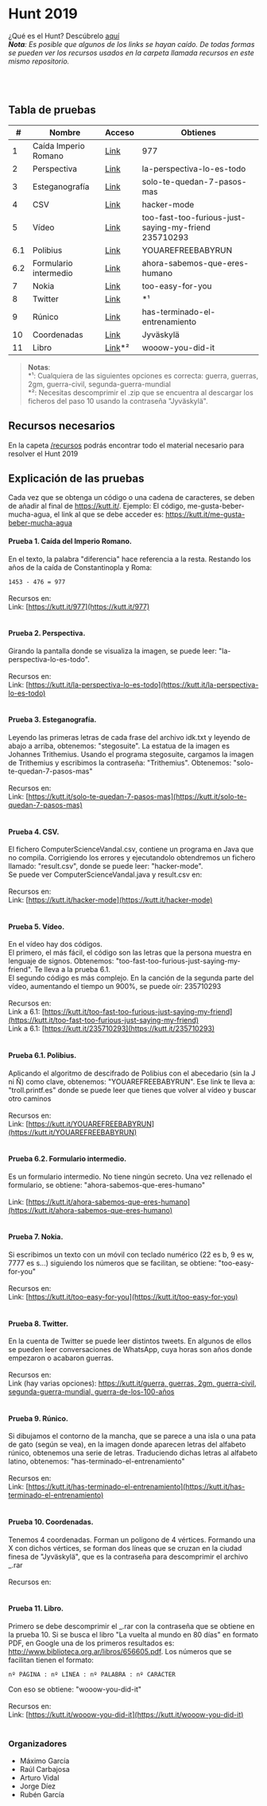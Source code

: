 # Hunt 2019
¿Qué es el Hunt? Descúbrelo [aquí](https://github.com/DA-ETSIINF/hunt)
<br>
_**Nota**: Es posible que algunos de los links se hayan caído. De todas formas se pueden
ver los recursos usados en la carpeta llamada recursos en este mismo repositorio._

<br><br>

## Tabla de pruebas
| #             | Nombre                | Acceso                                                            |Obtienes                  
| ------------- | -------------         | -------------                                                     | -------------            
| 1             | Caída Imperio Romano  | [Link](https://kutt.it/que-empiece-ya-que-el-publico-se-va)       | 977                        
| 2             | Perspectiva           | [Link](https://kutt.it/977)                                       | la-perspectiva-lo-es-todo  
| 3             | Esteganografía        | [Link](https://kutt.it/la-perspectiva-lo-es-todo)                 | solo-te-quedan-7-pasos-mas
| 4             | CSV                   | [Link](https://kutt.it/solo-te-quedan-7-pasos-mas)                | hacker-mode
| 5             | Vídeo                 | [Link](https://kutt.it/hacker-mode)                               | too-fast-too-furious-just-saying-my-friend <br> 235710293
| 6.1           | Polibius              | [Link](https://kutt.it/too-fast-too-furious-just-saying-my-friend)| YOUAREFREEBABYRUN
| 6.2           | Formulario intermedio | [Link](https://kutt.it/235710293)                                 | ahora-sabemos-que-eres-humano
| 7             | Nokia                 | [Link](https://kutt.it/ahora-sabemos-que-eres-humano)             | too-easy-for-you
| 8             | Twitter               | [Link](https://kutt.it/too-easy-for-you)                          | *¹
| 9             | Rúnico                | [Link](https://kutt.it/guerra)                                    | has-terminado-el-entrenamiento
| 10            | Coordenadas           | [Link](https://kutt.it/has-terminado-el-entrenamiento)            | Jyväskylä
| 11            | Libro                 | [Link](https://kutt.it/has-terminado-el-entrenamiento)*²          | wooow-you-did-it

>**Notas**:<br>
\*¹: Cualquiera de las siguientes opciones es correcta: guerra, guerras, 2gm, guerra-civil, segunda-guerra-mundial
<br>\*²: Necesitas descomprimir el .zip que se encuentra al descargar los ficheros del paso 10 usando 
la contraseña "Jyväskylä".

## Recursos necesarios
En la capeta [/recursos](https://github.com/DA-ETSIINF/hunt/2019/recursos) podrás encontrar todo el material necesario para resolver el Hunt 2019

## Explicación de las pruebas
Cada vez que se obtenga un código o una cadena de caracteres, se deben de añadir al final de https://kutt.it/. Ejemplo:
El código, me-gusta-beber-mucha-agua, el link al que se debe acceder es: https://kutt.it/me-gusta-beber-mucha-agua
#### Prueba 1. Caída del Imperio Romano.
En el texto, la palabra "diferencia" hace referencia a la resta. Restando los años de la caída de Constantinopla y Roma:

```1453 - 476 = 977```
<br><br>
Recursos en:
<br>
Link: [https://kutt.it/977](https://kutt.it/977)
<br><br>

#### Prueba 2. Perspectiva.
Girando la pantalla donde se visualiza la imagen, se puede leer: "la-perspectiva-lo-es-todo".
<br><br>
Recursos en:
<br>
Link: [https://kutt.it/la-perspectiva-lo-es-todo](https://kutt.it/la-perspectiva-lo-es-todo)
<br><br>

#### Prueba 3. Esteganografía.
Leyendo las primeras letras de cada frase del archivo idk.txt y leyendo de abajo a arriba, obtenemos: "stegosuite".
La estatua de la imagen es Johannes Trithemius. Usando el programa stegosuite, cargamos la imagen de Trithemius y
escribimos la contraseña: "Trithemius". Obtenemos: "solo-te-quedan-7-pasos-mas"
<br><br>
Recursos en:
<br>
Link: [https://kutt.it/solo-te-quedan-7-pasos-mas](https://kutt.it/solo-te-quedan-7-pasos-mas)
<br><br>

#### Prueba 4. CSV.
El fichero ComputerScienceVandal.csv, contiene un programa en Java que no compila. Corrigiendo los errores y ejecutandolo
obtendremos un fichero llamado: "result.csv", donde se puede leer: "hacker-mode".
<br>
Se puede ver ComputerScienceVandal.java y result.csv en: 
<br><br>
Recursos en:
<br>
Link: [https://kutt.it/hacker-mode](https://kutt.it/hacker-mode)
<br><br>

#### Prueba 5. Vídeo.
En el vídeo hay dos códigos. 
<br>
El primero, el más fácil, el código son las letras que la persona muestra en lenguaje de signos. Obtenemos: 
"too-fast-too-furious-just-saying-my-friend". Te lleva a la prueba 6.1.
<br>
El segundo código es más complejo. En la canción de la segunda parte del vídeo, aumentando el tiempo un 900%, se puede
oír: 235710293
<br><br>
Recursos en:
<br>
Link a 6.1: [https://kutt.it/too-fast-too-furious-just-saying-my-friend](https://kutt.it/too-fast-too-furious-just-saying-my-friend)
<br>
Link a 6.1: [https://kutt.it/235710293](https://kutt.it/235710293)
<br><br>


#### Prueba 6.1. Polibius.
Aplicando el algoritmo de descifrado de Polibius con el abecedario (sin la J ni Ñ) como clave, obtenemos:
"YOUAREFREEBABYRUN". Ese link te lleva a: "troll.printf.es" donde se puede leer que tienes que volver al vídeo y buscar
otro caminos
<br><br>
Recursos en:
<br>
Link: [https://kutt.it/YOUAREFREEBABYRUN](https://kutt.it/YOUAREFREEBABYRUN)
<br><br>

#### Prueba 6.2. Formulario intermedio.
Es un formulario intermedio. No tiene ningún secreto. Una vez rellenado el formulario, se obtiene: 
"ahora-sabemos-que-eres-humano"
<br><br>
Link: [https://kutt.it/ahora-sabemos-que-eres-humano](https://kutt.it/ahora-sabemos-que-eres-humano)
<br><br>

#### Prueba 7. Nokia.
Si escribimos un texto con un móvil con teclado numérico (22 es b, 9 es w, 7777 es s...) siguiendo los números que 
se facilitan, se obtiene: "too-easy-for-you"
<br><br>
Recursos en:
<br>
Link: [https://kutt.it/too-easy-for-you](https://kutt.it/too-easy-for-you)
<br><br>

#### Prueba 8. Twitter.
En la cuenta de Twitter se puede leer distintos tweets. En algunos de ellos se pueden leer conversaciones de WhatsApp,
cuya horas son años donde empezaron o acabaron guerras.
<br><br>
Recursos en:
<br>
Link (hay varias opciones): [https://kutt.it/guerra, guerras, 2gm, guerra-civil, segunda-guerra-mundial, guerra-de-los-100-años](https://kutt.it/guerra)
<br><br>

#### Prueba 9. Rúnico.
Si dibujamos el contorno de la mancha, que se parece a una isla o una pata de gato (según se vea), en la imagen donde
aparecen letras del alfabeto rúnico, obtenemos una serie de letras. Traduciendo dichas letras al alfabeto latino, obtenemos:
"has-terminado-el-entrenamiento"
<br><br>
Recursos en:
<br>
Link: [https://kutt.it/has-terminado-el-entrenamiento](https://kutt.it/has-terminado-el-entrenamiento)
<br><br>

#### Prueba 10. Coordenadas.
Tenemos 4 coordenadas. Forman un polígono de 4 vértices. Formando una X con dichos vértices, se forman dos líneas que
se cruzan en la ciudad finesa de "Jyväskylä", que es la contraseña para descomprimir el archivo _.rar
<br><br>
Recursos en:
<br><br>

#### Prueba 11. Libro.
Primero se debe descomprimir el _.rar con la contraseña que se obtiene en la prueba 10.
Si se busca el libro "La vuelta al mundo en 80 días" en formato PDF, en Google una de los primeros resultados es: 
http://www.biblioteca.org.ar/libros/656605.pdf. Los números que se facilitan tienen el formato: 
```
nº PÁGINA : nº LÍNEA : nº PALABRA : nº CARÁCTER
```
Con eso se obtiene: "wooow-you-did-it"
<br><br>
Recursos en:
<br>
Link: [https://kutt.it/wooow-you-did-it](https://kutt.it/wooow-you-did-it)
<br><br>

### Organizadores
* Máximo García
* Raúl Carbajosa
* Arturo Vidal
* Jorge Díez
* Rubén García